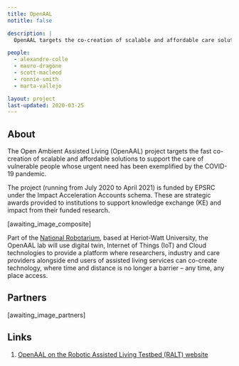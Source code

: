 ```yaml
---
title: OpenAAL
notitle: false

description: |
  OpenAAL targets the co-creation of scalable and affordable care solutions.

people:
  - alexandre-colle
  - mauro-dragone
  - scott-macleod
  - ronnie-smith
  - marta-vallejo

layout: project
last-updated: 2020-03-25
---
```


## About

<p>
The Open Ambient Assisted Living (OpenAAL) project targets the fast co-creation of scalable and affordable solutions to support the care of vulnerable people whose urgent need has been exemplified by the COVID-19 pandemic.      
</p>
<p>
The project (running from July 2020 to April 2021) is funded by EPSRC under the Impact Acceleration Accounts schema. These are strategic awards provided to institutions to support knowledge exchange (KE) and impact from their funded research.
</p>
[awaiting_image_composite]
<p>
Part of the <a href="https://www.hw.ac.uk/uk/research/the-national-robotarium.htm">National Robotarium</a>, based at Heriot-Watt University, the OpenAAL lab will use digital twin, Internet of Things (IoT) and Cloud technologies to provide a platform where researchers, industry and care providers alongside end users of assisted living services can co-create technology, where time and distance is no longer a barrier – any time, any place access.
</p>

## Partners

[awaiting_image_partners]

## Links

1. <a href="https://ralt.hw.ac.uk/openaal.html">OpenAAL on the Robotic Assisted Living Testbed (RALT) website</a>
